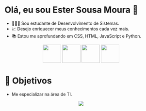 
# Olá, eu sou Ester Sousa Moura 👋 
- 👩🏾‍💻 Sou estudante de Desenvolvimento de Sistemas.
- 📈 Desejo enriquecer meus conhecimentos cada vez mais.
- 📚 Estou me aprofundando em CSS, HTML, JavaScript e Python.

<div align="center"> 
<img src="https://cdn.jsdelivr.net/gh/devicons/devicon/icons/html5/html5-original.svg" height="60" width="60"/>
<img src="https://cdn.jsdelivr.net/gh/devicons/devicon/icons/css3/css3-original-wordmark.svg" height="60" width="60" />  
<img src="https://cdn.jsdelivr.net/gh/devicons/devicon/icons/javascript/javascript-original.svg" height="60" width="60" /> 
<img src="https://cdn.jsdelivr.net/gh/devicons/devicon/icons/python/python-original-wordmark.svg" height="60" width="60" />
</div>      




# 📌 Objetivos
- Me especializar na área de TI. 

<div align="center">
<img src="https://c.tenor.com/bCfpwMjfAi0AAAAM/cat-typing.gif"/>
</div>
